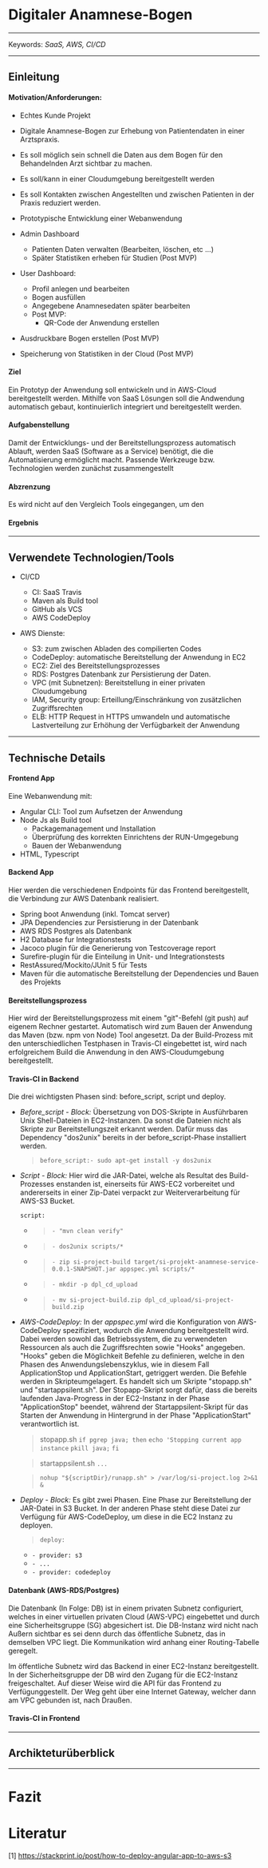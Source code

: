 # **Digitaler Anamnese-Bogen**
___
Keywords: *SaaS, AWS, CI/CD*
___
## Einleitung
#### Motivation/Anforderungen:
- Echtes Kunde Projekt
- Digitale Anamnese-Bogen zur  Erhebung von Patientendaten in einer Arztspraxis.
- Es soll möglich sein schnell die Daten aus dem Bogen für den Behandelnden Arzt sichtbar zu machen.
- Es soll/kann in einer Cloudumgebung bereitgestellt werden
- Es soll Kontakten zwischen Angestellten und zwischen Patienten in der Praxis reduziert werden.
- Prototypische Entwicklung einer Webanwendung


- Admin Dashboard
  - Patienten Daten verwalten (Bearbeiten, löschen, etc ...)
  - Später Statistiken erheben für Studien (Post MVP)


- User Dashboard:
  - Profil anlegen und bearbeiten
  - Bogen ausfüllen
  - Angegebene Anamnesedaten später bearbeiten
  - Post MVP:
    - QR-Code der Anwendung erstellen
- Ausdruckbare Bogen erstellen (Post MVP)
- Speicherung von Statistiken in der Cloud (Post MVP)


#### Ziel
Ein Prototyp der Anwendung soll entwickeln und in AWS-Cloud bereitgestellt werden. Mithilfe von SaaS Lösungen soll die Andwendung automatisch gebaut, kontinuierlich integriert und bereitgestellt werden.
#### Aufgabenstellung
Damit der Entwicklungs- und der Bereitstellungsprozess automatisch Ablauft, werden SaaS (Software as a Service) benötigt, die die Automatisierung ermöglicht macht. Passende Werkzeuge bzw. Technologien werden zunächst zusammengestellt
#### Abzrenzung
Es wird nicht auf den Vergleich Tools eingegangen, um den
#### Ergebnis
___
## Verwendete Technologien/Tools

- CI/CD
  + CI: SaaS Travis
  + Maven als Build tool
  + GitHub als VCS
  + AWS CodeDeploy


- AWS Dienste:
  - S3:         zum zwischen Abladen des compilierten Codes
  - CodeDeploy: automatische Bereitstellung der Anwendung in EC2
  - EC2: Ziel des Bereitstellungsprozesses
  - RDS:        Postgres Datenbank zur Persistierung der Daten.
  - VPC (mit Subnetzen): Bereitstellung in einer privaten Cloudumgebung
  - IAM, Security group: Erteillung/Einschränkung von zusätzlichen Zugriffsrechten
  - ELB: HTTP Request in HTTPS umwandeln und automatische Lastverteilung zur Erhöhung der Verfügbarkeit der Anwendung
___
## Technische Details

#### Frontend App
Eine Webanwendung mit:
- Angular CLI: Tool zum Aufsetzen der Anwendung
- Node Js als Build tool
  - Packagemanagement und Installation
  - Überprüfung des korrekten Einrichtens der RUN-Umgegebung
  - Bauen der Webanwendung
-  HTML, Typescript

#### Backend App
Hier werden die verschiedenen Endpoints für das Frontend bereitgestellt, die Verbindung zur AWS Datenbank realisiert.
  - Spring boot Anwendung (inkl. Tomcat server)
  - JPA Dependencies zur Persistierung in der Datenbank
  - AWS RDS Postgres als Datenbank
  - H2 Database fur Integrationstests
  - Jacoco plugin für die Generierung von Testcoverage report
  - Surefire-plugin für die Einteilung in Unit- und Integrationstests
  - RestAssured/Mockito/JUnit 5 für Tests
  - Maven für die automatische Bereitstellung der Dependencies und Bauen des Projekts

#### Bereitstellungsprozess

Hier wird der Bereitstellungsprozess mit einem "git"-Befehl (git push) auf eigenem Rechner gestartet. Automatisch wird zum Bauen der Anwendung das Maven (bzw. npm von Node) Tool angesetzt. Da der Build-Prozess mit den unterschiedlichen Testphasen in Travis-CI eingebettet ist, wird nach erfolgreichem Build die Anwendung in den AWS-Cloudumgebung bereitgestellt.

#### Travis-CI in Backend
Die drei wichtigsten Phasen sind: before_script, script und deploy.
- *Before_script - Block:*
Übersetzung von DOS-Skripte in Ausführbaren Unix Shell-Dateien in EC2-Instanzen. Da sonst die Dateien nicht als Skripte zur Bereitstellungszeit erkannt werden. Dafür muss das Dependency "dos2unix" bereits in der before_script-Phase installiert werden.

  >  ```before_script:- sudo apt-get install -y dos2unix```

- *Script - Block:*  Hier wird die JAR-Datei, welche als Resultat des Build-Prozesses enstanden ist, einerseits für AWS-EC2 vorbereitet und andererseits in einer Zip-Datei verpackt zur Weiterverarbeitung für AWS-S3 Bucket.

  `script:`
    + > ``- "mvn clean verify"``
    + >``- dos2unix scripts/*``
    + >``- zip si-project-build target/si-projekt-anamnese-service-0.0.1-SNAPSHOT.jar appspec.yml scripts/*``
    + >``- mkdir -p dpl_cd_upload``
    + >``- mv si-project-build.zip dpl_cd_upload/si-project-build.zip``

- *AWS-CodeDeploy:* In der *appspec.yml* wird die Konfiguration von AWS-CodeDeploy spezifiziert, wodurch die Anwendung bereitgestellt wird. Dabei werden sowohl das Betriebssystem, die zu verwendeten Ressourcen als auch die Zugriffsrechten  sowie "Hooks" angegeben.
"Hooks" geben die Möglichkeit Befehle zu definieren, welche  in den Phasen des Anwendungslebenszyklus, wie in diesem Fall ApplicationStop und ApplicationStart, getriggert werden. Die Befehle werden in Skripteumgelagert.
Es handelt sich um Skripte "stopapp.sh" und "startappsilent.sh". Der Stopapp-Skript sorgt dafür, dass die bereits laufenden Java-Progress in der EC2-Instanz in der Phase "ApplicationStop" beendet, während der Startappsilent-Skript für das Starten der Anwendung in Hintergrund in der Phase "ApplicationStart" verantwortlich ist.

  >stopapp.sh
  >`if pgrep java; then`
  >  `echo 'Stopping current app instance`
    `pkill java;`
  >`fi`

  >startappsilent.sh
  >`...`

  >`nohup "${scriptDir}/runapp.sh" > /var/log/si-project.log 2>&1 &`

- *Deploy - Block:* Es gibt zwei Phasen. Eine Phase zur Bereitstellung der JAR-Datei in S3 Bucket. In der anderen Phase steht diese Datei zur Verfügung  für AWS-CodeDeploy, um diese in die EC2 Instanz zu deployen.

  >``deploy:``
  - ``- provider: s3``
  - `- ...`
  - ``- provider: codedeploy``


#### Datenbank (AWS-RDS/Postgres)
Die Datenbank (In Folge: DB) ist in einem privaten Subnetz configuriert, welches in einer virtuellen privaten Cloud (AWS-VPC) eingebettet und durch eine Sicherheitsgruppe (SG) abgesichert ist. Die DB-Instanz wird nicht nach Außern sichtbar es sei denn durch das öffentliche Subnetz, das in demselben VPC liegt. Die Kommunikation wird anhang einer Routing-Tabelle geregelt.

Im öffentliche Subnetz wird das Backend in einer EC2-Instanz bereitgestellt. In der Sicherheitsgruppe der DB wird den Zugang für die EC2-Instanz freigeschaltet. Auf dieser Weise wird die API für das Frontend zu Verfügunggestellt. Der Weg geht über eine Internet Gateway, welcher dann am VPC gebunden ist, nach Draußen.

#### Travis-CI in Frontend
___
## Archikteturüberblick
___
# Fazit

# Literatur
[1] https://stackprint.io/post/how-to-deploy-angular-app-to-aws-s3

